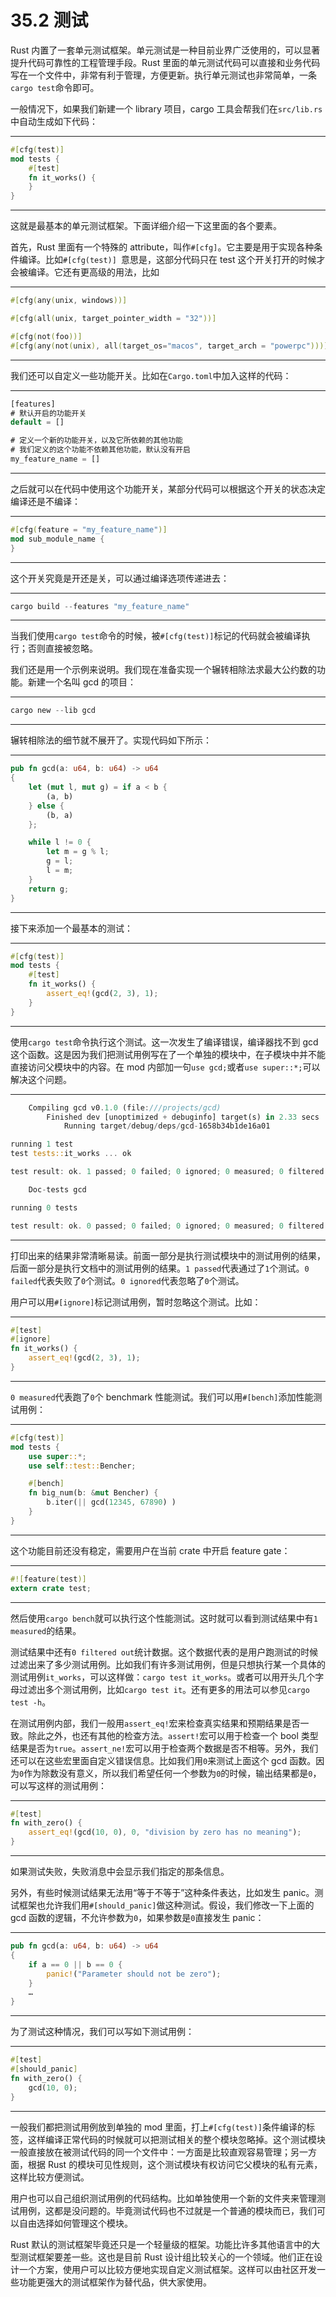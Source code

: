 # 35.2 测试

Rust 内置了一套单元测试框架。单元测试是一种目前业界广泛使用的，可以显著提升代码可靠性的工程管理手段。Rust 里面的单元测试代码可以直接和业务代码写在一个文件中，非常有利于管理，方便更新。执行单元测试也非常简单，一条`cargo test`命令即可。

一般情况下，如果我们新建一个 library 项目，cargo 工具会帮我们在`src/lib.rs`中自动生成如下代码：

---

```rust
#[cfg(test)]
mod tests {
    #[test]
    fn it_works() {
    }
}
```

---

这就是最基本的单元测试框架。下面详细介绍一下这里面的各个要素。

首先，Rust 里面有一个特殊的 attribute，叫作`#[cfg]`。它主要是用于实现各种条件编译。比如`#[cfg(test)] `意思是，这部分代码只在 test 这个开关打开的时候才会被编译。它还有更高级的用法，比如

---

```rust
#[cfg(any(unix, windows))]

#[cfg(all(unix, target_pointer_width = "32"))]

#[cfg(not(foo))]
#[cfg(any(not(unix), all(target_os="macos", target_arch = "powerpc")))]
```

---

我们还可以自定义一些功能开关。比如在`Cargo.toml`中加入这样的代码：

---

```rust
[features]
# 默认开启的功能开关
default = []

# 定义一个新的功能开关，以及它所依赖的其他功能
# 我们定义的这个功能不依赖其他功能，默认没有开启
my_feature_name = []
```

---

之后就可以在代码中使用这个功能开关，某部分代码可以根据这个开关的状态决定编译还是不编译：

---

```rust
#[cfg(feature = "my_feature_name")]
mod sub_module_name {
}
```

---

这个开关究竟是开还是关，可以通过编译选项传递进去：

---

```rust
cargo build --features "my_feature_name"
```

---

当我们使用`cargo test`命令的时候，被`#[cfg(test)]`标记的代码就会被编译执行；否则直接被忽略。

我们还是用一个示例来说明。我们现在准备实现一个辗转相除法求最大公约数的功能。新建一个名叫 gcd 的项目：

---

```rust
cargo new --lib gcd
```

---

辗转相除法的细节就不展开了。实现代码如下所示：

---

```rust
pub fn gcd(a: u64, b: u64) -> u64
{
    let (mut l, mut g) = if a < b {
        (a, b)
    } else {
        (b, a)
    };

    while l != 0 {
        let m = g % l;
        g = l;
        l = m;
    }
    return g;
}
```

---

接下来添加一个最基本的测试：

---

```rust
#[cfg(test)]
mod tests {
    #[test]
    fn it_works() {
        assert_eq!(gcd(2, 3), 1);
    }
}
```

---

使用`cargo test`命令执行这个测试。这一次发生了编译错误，编译器找不到 gcd 这个函数。这是因为我们把测试用例写在了一个单独的模块中，在子模块中并不能直接访问父模块中的内容。在 mod 内部加一句`use gcd;`或者`use super::*;`可以解决这个问题。

---

```rust
    Compiling gcd v0.1.0 (file:///projects/gcd)
        Finished dev [unoptimized + debuginfo] target(s) in 2.33 secs
            Running target/debug/deps/gcd-1658b34b1de16a01

running 1 test
test tests::it_works ... ok

test result: ok. 1 passed; 0 failed; 0 ignored; 0 measured; 0 filtered out

    Doc-tests gcd

running 0 tests

test result: ok. 0 passed; 0 failed; 0 ignored; 0 measured; 0 filtered out
```

---

打印出来的结果非常清晰易读。前面一部分是执行测试模块中的测试用例的结果，后面一部分是执行文档中的测试用例的结果。`1 passed`代表通过了`1`个测试。`0 failed`代表失败了`0`个测试。`0 ignored`代表忽略了`0`个测试。

用户可以用`#[ignore]`标记测试用例，暂时忽略这个测试。比如：

---

```rust
#[test]
#[ignore]
fn it_works() {
    assert_eq!(gcd(2, 3), 1);
}
```

---

`0 measured`代表跑了`0`个 benchmark 性能测试。我们可以用`#[bench]`添加性能测试用例：

---

```rust
#[cfg(test)]
mod tests {
    use super::*;
    use self::test::Bencher;

    #[bench]
    fn big_num(b: &mut Bencher) {
        b.iter(|| gcd(12345, 67890) )
    }
}
```

---

这个功能目前还没有稳定，需要用户在当前 crate 中开启 feature gate：

---

```rust
#![feature(test)]
extern crate test;
```

---

然后使用`cargo bench`就可以执行这个性能测试。这时就可以看到测试结果中有`1 measured`的结果。

测试结果中还有`0 filtered out`统计数据。这个数据代表的是用户跑测试的时候过滤出来了多少测试用例。比如我们有许多测试用例，但是只想执行某一个具体的测试用例`it_works`，可以这样做：`cargo test it_works`。或者可以用开头几个字母过滤出多个测试用例，比如`cargo test it`。还有更多的用法可以参见`cargo test -h`。

在测试用例内部，我们一般用`assert_eq!`宏来检查真实结果和预期结果是否一致。除此之外，也还有其他的检查方法。`assert!`宏可以用于检查一个 bool 类型结果是否为`true`。`assert_ne!`宏可以用于检查两个数据是否不相等。另外，我们还可以在这些宏里面自定义错误信息。比如我们用`0`来测试上面这个 gcd 函数。因为`0`作为除数没有意义，所以我们希望任何一个参数为`0`的时候，输出结果都是`0`，可以写这样的测试用例：

---

```rust
#[test]
fn with_zero() {
    assert_eq!(gcd(10, 0), 0, "division by zero has no meaning");
}
```

---

如果测试失败，失败消息中会显示我们指定的那条信息。

另外，有些时候测试结果无法用“等于不等于”这种条件表达，比如发生 panic。测试框架也允许我们用`#[should_panic]`做这种测试。假设，我们修改一下上面的 gcd 函数的逻辑，不允许参数为`0`，如果参数是`0`直接发生 panic：

---

```rust
pub fn gcd(a: u64, b: u64) -> u64
{
    if a == 0 || b == 0 {
        panic!("Parameter should not be zero");
    }
    …
}
```

---

为了测试这种情况，我们可以写如下测试用例：

---

```rust
#[test]
#[should_panic]
fn with_zero() {
    gcd(10, 0);
}
```

---

一般我们都把测试用例放到单独的 mod 里面，打上`#[cfg(test)]`条件编译的标签，这样编译正常代码的时候就可以把测试相关的整个模块忽略掉。这个测试模块一般直接放在被测试代码的同一个文件中：一方面是比较直观容易管理；另一方面，根据 Rust 的模块可见性规则，这个测试模块有权访问它父模块的私有元素，这样比较方便测试。

用户也可以自己组织测试用例的代码结构。比如单独使用一个新的文件夹来管理测试用例，这都是没问题的。毕竟测试代码也不过就是一个普通的模块而已，我们可以自由选择如何管理这个模块。

Rust 默认的测试框架毕竟还只是一个轻量级的框架。功能比许多其他语言中的大型测试框架要差一些。这也是目前 Rust 设计组比较关心的一个领域。他们正在设计一个方案，使用户可以比较方便地实现自定义测试框架。这样可以由社区开发一些功能更强大的测试框架作为替代品，供大家使用。
